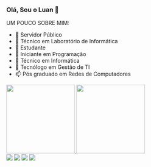 ### Olá, Sou o Luan 👋

UM POUCO SOBRE MIM:
- 🔭 Servidor Público
- 🌱 Técnico em Laboratório de Informática
- 👯 Estudante
- 🤔 Iniciante em Programação
- 🚀 Técnico em Informática
- 💬 Tecnólogo em Gestão de TI
- 📫 Pós graduado em Redes de Computadores

<div>
  <a href="https://github.com/Luan-Paulo">
    <img height="180em" src="https://github-readme-stats.vercel.app/api?username=Luan-Paulo&show_icons=true&theme=dark&include_all_commits=true&count_private=true"/>
  <img height="180em" src="https://github-readme-stats.vercel.app/api/top-langs/?username=Luan-Paulo&layout=compact&langs_count=7&theme=dark"/>
</div>


<div>
  <a href="https://twitter.com/Lu_Gacosta" target="_blank"><img src="https://img.shields.io/badge/Twitter-1DA1F2?style=for-the-badge&logo=twitter&logoColor=white" target="_blank"></a>
  <a href="https://www.facebook.com/luan.gazevedo" target="_blank"><img src="https://img.shields.io/badge/Facebook-1877F2?style=for-the-badge&logo=facebook&logoColor=white" target="_blank"></a>
  <a href="https://www.instagram.com/luan_gazevedo/" target="_blank"><img src="https://img.shields.io/badge/Instagram-E4405F?style=for-the-badge&logo=instagram&logoColor=white" target="_blank"></a>
  <a href="https://www.youtube.com/channel/UCxwTZ1DVKu1sjV0J7YYBURA" target="_blank"><img src="https://img.shields.io/badge/YouTube-FF0000?style=for-the-badge&logo=youtube&logoColor=white" target="_blank"></a>
  
  
  
  
  
  
</div>
